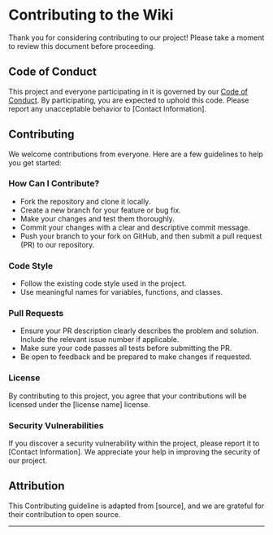 # Contributing to the Wiki

Thank you for considering contributing to our project! Please take a moment to review this document before proceeding.

## Code of Conduct

This project and everyone participating in it is governed by our [Code of Conduct](CODE_OF_CONDUCT.md). By participating, you are expected to uphold this code. Please report any unacceptable behavior to [Contact Information].

## Contributing

We welcome contributions from everyone. Here are a few guidelines to help you get started:

### How Can I Contribute?

- Fork the repository and clone it locally.
- Create a new branch for your feature or bug fix.
- Make your changes and test them thoroughly.
- Commit your changes with a clear and descriptive commit message.
- Push your branch to your fork on GitHub, and then submit a pull request (PR) to our repository.

### Code Style

- Follow the existing code style used in the project.
- Use meaningful names for variables, functions, and classes.

### Pull Requests

- Ensure your PR description clearly describes the problem and solution. Include the relevant issue number if applicable.
- Make sure your code passes all tests before submitting the PR.
- Be open to feedback and be prepared to make changes if requested.

### License

By contributing to this project, you agree that your contributions will be licensed under the [license name] license.

### Security Vulnerabilities

If you discover a security vulnerability within the project, please report it to [Contact Information]. We appreciate your help in improving the security of our project.

## Attribution

This Contributing guideline is adapted from [source], and we are grateful for their contribution to open source.

---

